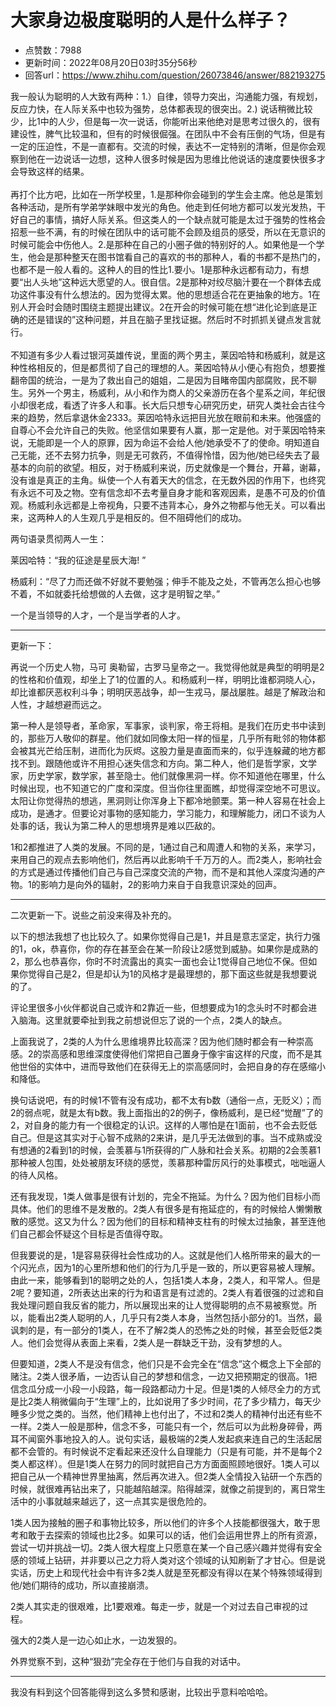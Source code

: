 # 大家身边极度聪明的人是什么样子？
- 点赞数：7988
- 更新时间：2022年08月20日03时35分56秒
- 回答url：https://www.zhihu.com/question/26073846/answer/882193275
<body>
 <p data-pid="FTAXYClJ">我一般认为聪明的人大致有两种：1.）自律，领导力突出，沟通能力强，有规划，反应力快，在人际关系中也较为强势，总体都表现的很突出。2.) 说话稍微比较少，比1中的人少，但是每一次一说话，你能听出来他绝对是思考过很久的，很有建设性，脾气比较温和，但有的时候很倔强。在团队中不会有压倒的气场，但是有一定的压迫性，不是一直都有。交流的时候，表达不一定特别的清晰，但是你会观察到他在一边说话一边想，这种人很多时候是因为思维比他说话的速度要快很多才会导致这样的结果。<br><br>
  再打个比方吧，比如在一所学校里，1.是那种你会碰到的学生会主席。他总是策划各种活动，是所有学弟学妹眼中发光的角色。他走到任何地方都可以发光发热，干好自己的事情，搞好人际关系。但这类人的一个缺点就可能是太过于强势的性格会招惹一些不满，有的时候在团队中的话可能不会顾及组员的感受，所以在无意识的时候可能会中伤他人。2.是那种在自己的小圈子做的特别好的人。如果他是一个学生，他会是那种整天在图书馆看自己的喜欢的书的那种人，看的书都不是热门的，也都不是一般人看的。这种人的目的性比1.要小。1是那种永远都有动力，有想要“出人头地”这种远大愿望的人。很自信。2是那种对绞尽脑汁要在一个群体去成功这件事没有什么想法的。因为觉得太累。他的思想适合花在更抽象的地方。1在别人开会时会随时围绕主题提出建议。2在开会的时候可能在想“进化论到底是正确的还是错误的”这种问题，并且在脑子里找证据。然后时不时抓抓关键点发言就行。<br><br>
  不知道有多少人看过银河英雄传说，里面的两个男主，莱因哈特和杨威利，就是这种性格相反的，但是都贯彻了自己的理想的人。莱因哈特从小便心有抱负，想要推翻帝国的统治，一是为了救出自己的姐姐，二是因为目睹帝国内部腐败，民不聊生。另外一个男主，杨威利，从小和作为商人的父亲游历在各个星系之间，年纪很小却很老成，看透了许多人和事。长大后只想专心研究历史，研究人类社会古往今来的趋势，然后拿退休金2333。莱因哈特永远把目光放在眼前和未来。他强盛的自尊心不会允许自己的失败。他坚信如果要有人赢，那一定是他。对于莱因哈特来说，无能即是一个人的原罪，因为命运不会给人他/她承受不了的使命。明知道自己无能，还不去努力抗争，则是无可救药，不值得怜惜，因为他/她已经失去了最基本的向前的欲望。相反，对于杨威利来说，历史就像是一个舞台，开幕，谢幕，没有谁是真正的主角。纵使一个人有着天大的信念，在无数外因的作用下，也终究有永远不可及之物。空有信念却不去考量自身才能和客观因素，是愚不可及的价值观。杨威利永远都是上帝视角，只要不违背本心，身外之物都与他无关。可以看出来，这两种人的人生观几乎是相反的。但不阻碍他们的成功。</p>
 <p data-pid="BYDVL0Xa">两句语录贯彻两人一生：</p>
 <p data-pid="1WO_QkTp">莱因哈特：“我的征途是星辰大海! ”</p>
 <p data-pid="aCvJgs_-">杨威利：“尽了力而还做不好就不要勉强；伸手不能及之处，不管再怎么担心也够不着，不如就委托给想做的人去做，这才是明智之举。”</p>
 <p data-pid="-ZHsBV1I">一个是当领导的人才，一个是当学者的人才。</p>
 <hr>
 <p data-pid="Q7xpIZXN">更新一下：</p>
 <p data-pid="EWJe0NZq">再说一个历史人物，马可 奥勒留，古罗马皇帝之一。我觉得他就是典型的明明是2的性格和价值观，却坐上了1的位置的人。和杨威利一样，明明比谁都洞晓人心，却比谁都厌恶权利斗争；明明厌恶战争，却一生戎马，屡战屡胜。越是了解政治和人性，才越想避而远之。</p>
 <p data-pid="TBeqM-ti">第一种人是领导者，革命家，军事家，谈判家，帝王将相。是我们在历史书中读到的，那些万人敬仰的群星。他们就如同像太阳一样的恒星，几乎所有毗邻的物体都会被其光芒给压制，进而化为灰烬。这股力量是直面而来的，似乎连躲藏的地方都找不到。跟随他或许不用担心迷失信念和方向。第二种人，他们是哲学家，文学家，历史学家，数学家，甚至隐士。他们就像黑洞一样。你不知道他在哪里，什么时候出现，也不知道它的广度和深度。但当你往里面瞧，却觉得深空地不可思议。太阳让你觉得热的想逃，黑洞则让你浑身上下都冷地颤栗。第一种人容易在社会上成功，是通才。但要论对事物的感知能力，学习能力，和理解能力，闭口不谈为人处事的话，我认为第二种人的思想境界是难以匹敌的。</p>
 <p data-pid="yHGd-pN-">1和2都推进了人类的发展。不同的是，1通过自己和周遭人和物的关系，来学习，来用自己的观点去影响他们，然后再以此影响千千万万的人。而2类人，影响社会的方式是通过传播他们自己与自己深度交流的产物，而不是和其他人深度沟通的产物。1的影响力是向外的辐射，2的影响力来自于自我意识深处的回声。</p>
 <hr>
 <p data-pid="rAj3lT7Q">二次更新一下。说些之前没来得及补充的。</p>
 <p data-pid="ODGsFVEQ">以下的想法我想了也比较久了。如果你觉得自己是1，并且是意志坚定，执行力强的1，ok，恭喜你，你的存在甚至会在某一阶段让2感觉到威胁。如果你是成熟的2，那么也恭喜你，你时不时流露出的真实一面也会让1觉得自己地位不保。但如果你觉得自己是2，但是却认为1的风格才是最理想的，那下面这些就是我想要说的了。</p>
 <p data-pid="VHVkXRl5">评论里很多小伙伴都说自己或许和2靠近一些，但想要成为1的念头时不时都会进入脑海。这里就要牵扯到我之前想说但忘了说的一个点，2类人的缺点。</p>
 <p data-pid="qg8K3mDY">上面我说了，2类的人为什么思维境界比较高深？因为他们随时都会有一种崇高感。2的崇高感和思维深度使得他们常把自己置身于像宇宙这样的尺度，而不是其他世俗的实体中，进而导致他们在获得无上的崇高感同时，会把自身的存在感缩小和降低。</p>
 <p data-pid="W8h8bceI">换句话说吧，有的时候1不管有没有成功，都不太有b数（通俗一点，无贬义）；而2的弱点呢，就是太有b数。我上面指出的2的例子，像杨威利，是已经“觉醒”了的2，对自身的能力有一个很稳定的认识。这样的人哪怕是在1面前，也不会去贬低自己。但是这其实对于心智不成熟的2来讲，是几乎无法做到的事。当不成熟或没有想通的2看到1的时候，会羡慕与1所获得的广人脉和社会关系。初期的2会羡慕1那种被人包围，处处被朋友环绕的感觉，羡慕那种雷厉风行的处事模式，咄咄逼人的待人风格。</p>
 <p data-pid="N-l43Ciz">还有我发现，1类人做事是很有计划的，完全不拖延。为什么？因为他们目标小而具体。他们的思维不是发散的。2类人有很多是有拖延症的，有的时候给人懒懒散散的感觉。这又为什么？因为他们的目标和精神支柱有的时候太过抽象，甚至连他们自己都会怀疑这个目标是否值得夺取。</p>
 <p data-pid="mAWcAL-7">但我要说的是，1是容易获得社会性成功的人。这就是他们人格所带来的最大的一个闪光点，因为1的心里所想和他们的行为几乎是一致的，所以更容易被人理解。由此一来，能够看到1的聪明之处的人，包括1类人本身，2类人，和平常人。但是2呢？要知道，2所表达出来的行为和语言是有过滤的。2类人有着很强的过滤和自我处理问题自我反省的能力，所以展现出来的让人觉得聪明的点不易被察觉。所以，能看出2类人聪明的人，几乎只有2类人本身，当然包括小部分的1。当然，最讽刺的是，有一部分的1类人，在不了解2类人的恐怖之处的时候，甚至会贬低2类人。他们会觉得从表面上来看，2类人是一群缺乏干劲，没有梦想的人。</p>
 <p data-pid="YNAxkO5v">但要知道，2类人不是没有信念，他们只是不会完全在“信念”这个概念上下全部的赌注。2类人很矛盾，一边否认自己的梦想和信念，一边又把预期定的很高。1把信念瓜分成一小段一小段路，每一段路都动力十足。但是1类的人倾尽全力的方式是比2类人稍微偏向于“生理”上的，比如说用了多少时间，花了多少精力，每天少睡多少觉之类的。当然，他们精神上也付出了，不过和2类人的精神付出还有些不一样。2类人一般是那种，信念不多，可能只有一个，然后可以为此粉身碎骨，两耳不闻窗外事地投入的人。说句实话，最极端的2类人发起疯来连自己的生活起居都不会管的。有时候说不定看起来还没什么自理能力（只是有可能，并不是每个2类人都这样）。但是1类人在努力的同时就把自己方方面面照顾地很好。1类人可以把自己从一个精神世界里抽离，然后再次进入。但2类人全情投入钻研一个东西的时候，就很难再钻出来了，只能越陷越深。陷得越深，就像之前提到的，离日常生活中的小事就越来越远了，这一点其实是很危险的。</p>
 <p data-pid="3du8KtID">1类人因为接触的圈子和事物比较多，所以他们的许多个人技能都很强大，敢于思考和敢于去探索的领域也比2多。如果可以的话，他们会运用世界上的所有资源，尝试一切并挑战一切。2类人很大程度上只愿意在某一个自己感兴趣并觉得有安全感的领域上钻研，并非要以己之力将人类对这个领域的认知刷新了才甘心。但是说实话，历史上和现代社会中有许多2类人就是至死都没有得以在某个特殊领域得到他/她们期待的成功，所以直接崩溃。</p>
 <p data-pid="KQppRVoe">2类人其实走的很艰难，比1要艰难。每走一步，就是一个对过去自己审视的过程。</p>
 <p data-pid="WQDO8g8u">强大的2类人是一边心如止水，一边发狠的。</p>
 <p data-pid="cjU4Ti5A">外界觉察不到，这种“狠劲”完全存在于他们与自我的对话中。</p>
 <hr>
 <p data-pid="VxFIjr8E">我没有料到这个回答能得到这么多赞和感谢，比较出乎意料哈哈哈。</p>
 <p data-pid="RpXuJNEX"></p>
</body>